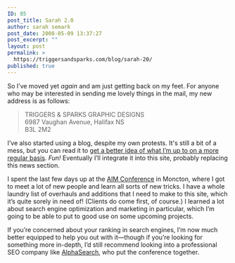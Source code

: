 ```yaml
---
ID: 85
post_title: Sarah 2.0
author: sarah semark
post_date: 2008-05-09 13:37:27
post_excerpt: ""
layout: post
permalink: >
  https://triggersandsparks.com/blog/sarah-20/
published: true
---
```

<p>So I&rsquo;ve moved yet <em>again</em> and am just getting back on my feet. For anyone who may be interested in sending me lovely things in the mail, my new address is as follows:</p>

<blockquote>
TRIGGERS & SPARKS GRAPHIC DESIGNS<br />
   6987 Vaughan Avenue, Halifax NS <br />
B3L 2M2
</blockquote>

<!--more-->
<p>I&rsquo;ve also started using a blog, despite my own protests. It's still a bit of a mess, but you can read it to <a href="http://kiss.triggersandsparks.com">get a better idea of what I&rsquo;m up to on a more regular basis</a>. <em>Fun!</em> Eventually I&rsquo;ll integrate it into this site, probably replacing this news section.</p>

<p>I spent the last few days up at the <a href="http://aimconference.com">AIM Conference</a> in Moncton, where I got to meet a lot of new people and learn all sorts of new tricks. I have a whole laundry list of overhauls and additions that I need to make to this site, which it&rsquo;s quite sorely in need of! (Clients do come first, of course.) I learned a lot about search engine optimization and marketing in particular, which I&rsquo;m going to be able to put to good use on some upcoming projects.</p>

<p>If you&rsquo;re concerned about your ranking in search engines, I&rsquo;m now much better equipped to help you out with it&mdash;though if you&rsquo;re looking for something more in-depth, I&rsquo;d still recommend looking into a professional SEO company like <a href="http://www.alphasearch.ca/">AlphaSearch</a>, who put the conference together.</p>